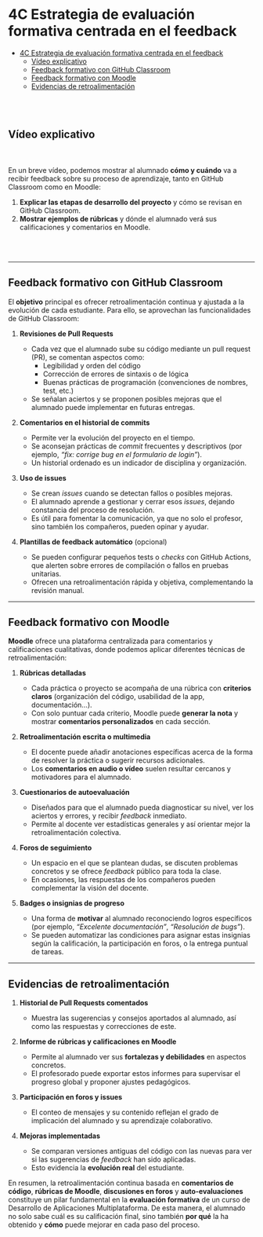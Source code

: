# 4C Estrategia de evaluación formativa centrada en el feedback

- [4C Estrategia de evaluación formativa centrada en el feedback](#4c-estrategia-de-evaluación-formativa-centrada-en-el-feedback)
  - [Vídeo explicativo](#vídeo-explicativo)
  - [Feedback formativo con GitHub Classroom](#feedback-formativo-con-github-classroom)
  - [Feedback formativo con Moodle](#feedback-formativo-con-moodle)
  - [Evidencias de retroalimentación](#evidencias-de-retroalimentación)

<br></br>

## Vídeo explicativo

<br></br>
En un breve vídeo, podemos mostrar al alumnado **cómo y cuándo** va a recibir feedback sobre su proceso de aprendizaje, tanto en GitHub Classroom como en Moodle:

1. **Explicar las etapas de desarrollo del proyecto** y cómo se revisan en GitHub Classroom.  
2. **Mostrar ejemplos de rúbricas** y dónde el alumnado verá sus calificaciones y comentarios en Moodle.  

<br></br>

---

## Feedback formativo con GitHub Classroom

El **objetivo** principal es ofrecer retroalimentación continua y ajustada a la evolución de cada estudiante. Para ello, se aprovechan las funcionalidades de GitHub Classroom:

1. **Revisiones de Pull Requests**  
   - Cada vez que el alumnado sube su código mediante un pull request (PR), se comentan aspectos como:
     - Legibilidad y orden del código  
     - Corrección de errores de sintaxis o de lógica  
     - Buenas prácticas de programación (convenciones de nombres, test, etc.)  
   - Se señalan aciertos y se proponen posibles mejoras que el alumnado puede implementar en futuras entregas.

2. **Comentarios en el historial de commits**  
   - Permite ver la evolución del proyecto en el tiempo.  
   - Se aconsejan prácticas de *commit* frecuentes y descriptivos (por ejemplo, *“fix: corrige bug en el formulario de login”*).  
   - Un historial ordenado es un indicador de disciplina y organización.

3. **Uso de issues**  
   - Se crean *issues* cuando se detectan fallos o posibles mejoras.  
   - El alumnado aprende a gestionar y cerrar esos *issues*, dejando constancia del proceso de resolución.  
   - Es útil para fomentar la comunicación, ya que no solo el profesor, sino también los compañeros, pueden opinar y ayudar.

4. **Plantillas de feedback automático** (opcional)  
   - Se pueden configurar pequeños tests o *checks* con GitHub Actions, que alerten sobre errores de compilación o fallos en pruebas unitarias.  
   - Ofrecen una retroalimentación rápida y objetiva, complementando la revisión manual.

---

## Feedback formativo con Moodle

**Moodle** ofrece una plataforma centralizada para comentarios y calificaciones cualitativas, donde podemos aplicar diferentes técnicas de retroalimentación:

1. **Rúbricas detalladas**  
   - Cada práctica o proyecto se acompaña de una rúbrica con **criterios claros** (organización del código, usabilidad de la app, documentación…).  
   - Con solo puntuar cada criterio, Moodle puede **generar la nota** y mostrar **comentarios personalizados** en cada sección.

2. **Retroalimentación escrita o multimedia**  
   - El docente puede añadir anotaciones específicas acerca de la forma de resolver la práctica o sugerir recursos adicionales.  
   - Los **comentarios en audio o vídeo** suelen resultar cercanos y motivadores para el alumnado.

3. **Cuestionarios de autoevaluación**  
   - Diseñados para que el alumnado pueda diagnosticar su nivel, ver los aciertos y errores, y recibir *feedback* inmediato.  
   - Permite al docente ver estadísticas generales y así orientar mejor la retroalimentación colectiva.

4. **Foros de seguimiento**  
   - Un espacio en el que se plantean dudas, se discuten problemas concretos y se ofrece *feedback* público para toda la clase.  
   - En ocasiones, las respuestas de los compañeros pueden complementar la visión del docente.

5. **Badges o insignias de progreso**  
   - Una forma de **motivar** al alumnado reconociendo logros específicos (por ejemplo, *“Excelente documentación”*, *“Resolución de bugs”*).  
   - Se pueden automatizar las condiciones para asignar estas insignias según la calificación, la participación en foros, o la entrega puntual de tareas.

---

## Evidencias de retroalimentación

1. **Historial de Pull Requests comentados**  
   - Muestra las sugerencias y consejos aportados al alumnado, así como las respuestas y correcciones de este.

2. **Informe de rúbricas y calificaciones en Moodle**  
   - Permite al alumnado ver sus **fortalezas y debilidades** en aspectos concretos.  
   - El profesorado puede exportar estos informes para supervisar el progreso global y proponer ajustes pedagógicos.

3. **Participación en foros y issues**  
   - El conteo de mensajes y su contenido reflejan el grado de implicación del alumnado y su aprendizaje colaborativo.

4. **Mejoras implementadas**  
   - Se comparan versiones antiguas del código con las nuevas para ver si las sugerencias de *feedback* han sido aplicadas.  
   - Esto evidencia la **evolución real** del estudiante.

En resumen, la retroalimentación continua basada en **comentarios de código**, **rúbricas de Moodle**, **discusiones en foros** y **auto-evaluaciones** constituye un pilar fundamental en la **evaluación formativa** de un curso de Desarrollo de Aplicaciones Multiplataforma. De esta manera, el alumnado no solo sabe cuál es su calificación final, sino también **por qué** la ha obtenido y **cómo** puede mejorar en cada paso del proceso.